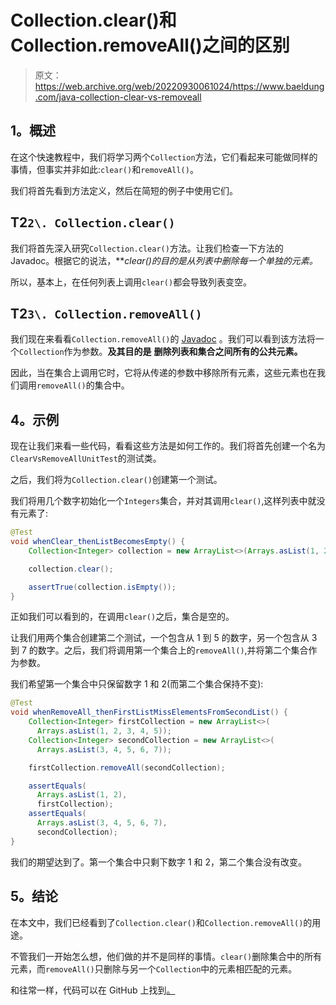 # Collection.clear()和 Collection.removeAll()之间的区别

> 原文：<https://web.archive.org/web/20220930061024/https://www.baeldung.com/java-collection-clear-vs-removeall>

## 1。概述

在这个快速教程中，我们将学习两个`Collection`方法，它们看起来可能做同样的事情，但事实并非如此:`clear()`和`removeAll()`。

我们将首先看到方法定义，然后在简短的例子中使用它们。

## T2`2\. Collection.clear()`

我们将首先深入研究`Collection.clear()`方法。让我们检查一下方法的 Javadoc。根据它的说法，***clear()*的目的是从列表中删除每一个单独的元素。**

所以，基本上，在任何列表上调用`clear()`都会导致列表变空。

## T2`3\. Collection.removeAll()`

我们现在来看看`Collection.removeAll()`的 [Javadoc](https://web.archive.org/web/20220626195156/https://docs.oracle.com/en/java/javase/11/docs/api/java.base/java/util/Collection.html#removeAll(java.util.Collection)) 。我们可以看到该方法将一个`Collection`作为参数。**及其目的是** **删除列表和集合之间所有的公共元素。**

因此，当在集合上调用它时，它将从传递的参数中移除所有元素，这些元素也在我们调用`removeAll()`的集合中。

## 4。示例

现在让我们来看一些代码，看看这些方法是如何工作的。我们将首先创建一个名为`ClearVsRemoveAllUnitTest`的测试类。

之后，我们将为`Collection.clear()`创建第一个测试。

我们将用几个数字初始化一个`Integers`集合，并对其调用`clear()`,这样列表中就没有元素了:

```java
@Test
void whenClear_thenListBecomesEmpty() {
    Collection<Integer> collection = new ArrayList<>(Arrays.asList(1, 2, 3, 4, 5));

    collection.clear();

    assertTrue(collection.isEmpty());
}
```

正如我们可以看到的，在调用`clear()`之后，集合是空的。

让我们用两个集合创建第二个测试，一个包含从 1 到 5 的数字，另一个包含从 3 到 7 的数字。之后，我们将调用第一个集合上的`removeAll()`,并将第二个集合作为参数。

我们希望第一个集合中只保留数字 1 和 2(而第二个集合保持不变):

```java
@Test
void whenRemoveAll_thenFirstListMissElementsFromSecondList() {
    Collection<Integer> firstCollection = new ArrayList<>(
      Arrays.asList(1, 2, 3, 4, 5));
    Collection<Integer> secondCollection = new ArrayList<>(
      Arrays.asList(3, 4, 5, 6, 7));

    firstCollection.removeAll(secondCollection);

    assertEquals(
      Arrays.asList(1, 2), 
      firstCollection);
    assertEquals(
      Arrays.asList(3, 4, 5, 6, 7), 
      secondCollection);
}
```

我们的期望达到了。第一个集合中只剩下数字 1 和 2，第二个集合没有改变。

## 5。结论

在本文中，我们已经看到了`Collection.clear()`和`Collection.removeAll()`的用途。

不管我们一开始怎么想，他们做的并不是同样的事情。`clear()`删除集合中的所有元素，而`removeAll()`只删除与另一个`Collection`中的元素相匹配的元素。

和往常一样，代码可以在 GitHub 上找到[。](https://web.archive.org/web/20220626195156/https://github.com/eugenp/tutorials/tree/master/core-java-modules/core-java-collections-3)